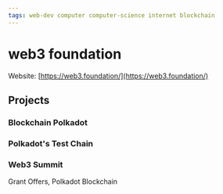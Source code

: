 ```yaml
---
tags: web-dev computer computer-science internet blockchain
---
```


# web3 foundation

Website: [https://web3.foundation/](https://web3.foundation/)

## Projects

### Blockchain Polkadot

### Polkadot's Test Chain

### Web3 Summit

Grant Offers, Polkadot Blockchain

